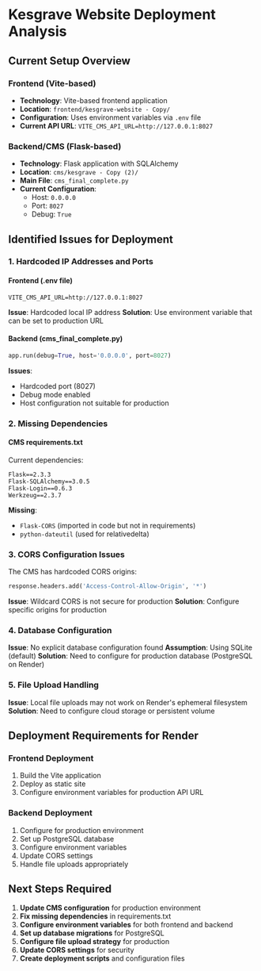# Kesgrave Website Deployment Analysis

## Current Setup Overview

### Frontend (Vite-based)
- **Technology**: Vite-based frontend application
- **Location**: `frontend/kesgrave-website - Copy/`
- **Configuration**: Uses environment variables via `.env` file
- **Current API URL**: `VITE_CMS_API_URL=http://127.0.0.1:8027`

### Backend/CMS (Flask-based)
- **Technology**: Flask application with SQLAlchemy
- **Location**: `cms/kesgrave - Copy (2)/`
- **Main File**: `cms_final_complete.py`
- **Current Configuration**: 
  - Host: `0.0.0.0`
  - Port: `8027`
  - Debug: `True`

## Identified Issues for Deployment

### 1. Hardcoded IP Addresses and Ports

#### Frontend (.env file)
```
VITE_CMS_API_URL=http://127.0.0.1:8027
```
**Issue**: Hardcoded local IP address
**Solution**: Use environment variable that can be set to production URL

#### Backend (cms_final_complete.py)
```python
app.run(debug=True, host='0.0.0.0', port=8027)
```
**Issues**:
- Hardcoded port (8027)
- Debug mode enabled
- Host configuration not suitable for production

### 2. Missing Dependencies

#### CMS requirements.txt
Current dependencies:
```
Flask==2.3.3
Flask-SQLAlchemy==3.0.5
Flask-Login==0.6.3
Werkzeug==2.3.7
```

**Missing**: 
- `Flask-CORS` (imported in code but not in requirements)
- `python-dateutil` (used for relativedelta)

### 3. CORS Configuration Issues

The CMS has hardcoded CORS origins:
```python
response.headers.add('Access-Control-Allow-Origin', '*')
```

**Issue**: Wildcard CORS is not secure for production
**Solution**: Configure specific origins for production

### 4. Database Configuration

**Issue**: No explicit database configuration found
**Assumption**: Using SQLite (default)
**Solution**: Need to configure for production database (PostgreSQL on Render)

### 5. File Upload Handling

**Issue**: Local file uploads may not work on Render's ephemeral filesystem
**Solution**: Need to configure cloud storage or persistent volume

## Deployment Requirements for Render

### Frontend Deployment
1. Build the Vite application
2. Deploy as static site
3. Configure environment variables for production API URL

### Backend Deployment
1. Configure for production environment
2. Set up PostgreSQL database
3. Configure environment variables
4. Update CORS settings
5. Handle file uploads appropriately

## Next Steps Required

1. **Update CMS configuration** for production environment
2. **Fix missing dependencies** in requirements.txt
3. **Configure environment variables** for both frontend and backend
4. **Set up database migrations** for PostgreSQL
5. **Configure file upload strategy** for production
6. **Update CORS settings** for security
7. **Create deployment scripts** and configuration files

